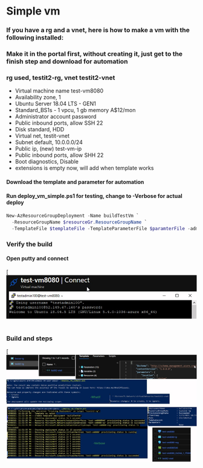 # Simple vm
### If you have a rg and a vnet, here is how to make a vm with the following installed:
### Make it in the portal first, without creating it, just get to the finish step and download for automation

### rg used, testit2-rg, vnet testit2-vnet


* Virtual machine name test-vm8080
* Availability zone, 1
* Ubuntu Server 18.04 LTS - GEN1
* Standard_BS1s - 1 vpcu, 1 gb memory A$12/mon
* Administrator account password
* Public inbound ports, allow SSH 22
* Disk standard, HDD
* Virtual net, testit-vnet
* Subnet default, 10.0.0.0/24
* Public ip, (new) test-vm-ip
* Public inbound ports, allow SHH 22
* Boot diagnostics, Disable
* extensions is empty now, will add when template works

#### Download the template and parameter for automation

#### Run deploy_vm_simple.ps1 for testing, change to -Verbose for actual deploy
```ps1 
New-AzResourceGroupDeployment -Name buildTestVm `
  -ResourceGroupName $resourceGr.ResourceGroupName `
  -TemplateFile $templateFile -TemplateParameterFile $paramterFile -adminUsername $userName -adminPassword $passWordSecure -WhatIf
```


###  Verify the build
####  Open putty and connect
[![Screenshot](putty.jpg)

# 
### Build and steps
[![Screenshot](setup_1.jpg)
